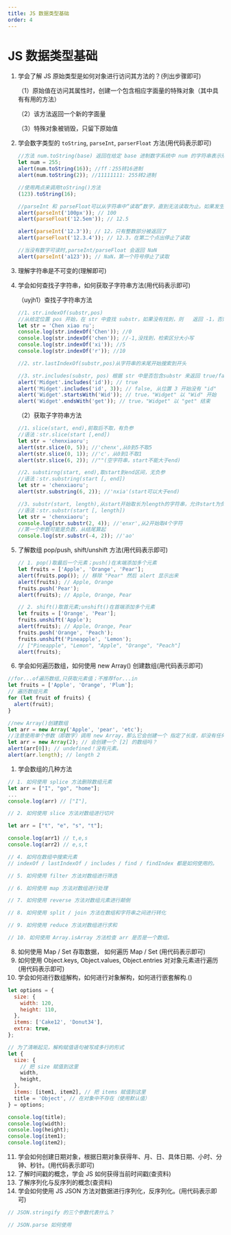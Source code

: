 ```yaml
---
title: JS 数据类型基础
order: 4
---
```


# JS 数据类型基础

1. 学会了解 JS 原始类型是如何对象进行访问其方法的？(列出步骤即可)

   （1）原始值在访问其属性时，创建一个包含相应字面量的特殊对象（其中具有有用的方法）

   （2）该方法返回一个新的字面量

   （3）特殊对象被销毁，只留下原始值

2. 学会数字类型的 `toString`, `parseInt`, `parserFloat` 方法(用代码表示即可)

   ```js
   //方法 num.toString(base) 返回在给定 base 进制数字系统中 num 的字符串表示形式
   let num = 255;
   alert(num.toString(16)); //ff：255转16进制
   alert(num.toString(2)); //11111111: 255转2进制

   //使用两点来调用toString()方法
   (123).toString(16);
   ```

   ```js
   //parseInt 和 parseFloat可以从字符串中“读取”数字，直到无法读取为止。如果发生 error，则返回收集到的数字
   alert(parseInt('100px')); // 100
   alert(parseFloat('12.5em')); // 12.5

   alert(parseInt('12.3')); // 12，只有整数部分被返回了
   alert(parseFloat('12.3.4')); // 12.3，在第二个点出停止了读取

   //当没有数字可读时,parseInt/parseFloat 会返回 NaN
   alert(parseInt('a123')); // NaN，第一个符号停止了读取
   ```

3. 理解字符串是不可变的(理解即可)

4. 学会如何查找子字符串，如何获取子字符串方法(用代码表示即可)

   （uyjh1）查找子字符串方法

   ```js
   //1、str.indexOf(substr,pos)
   //从给定位置 pos 开始，在 str 中查找 substr，如果没有找到，则   返回 -1，否则返回匹配成功的位置
   let str = 'Chen xiao ru';
   console.log(str.indexOf('Chen')); //0
   console.log(str.indexOf('chen')); //-1,没找到，检索区分大小写
   console.log(str.indexOf('xi')); //5
   console.log(str.indexOf('r')); //10

   //2、str.lastIndexOf(substr,pos)从字符串的末尾开始搜索到开头

   //3、str.includes(substr, pos) 根据 str 中是否包含substr 来返回 true/false
   alert('Midget'.includes('id')); // true
   alert('Midget'.includes('id', 3)); // false, 从位置 3 开始没有 "id"   //4、str.startsWith 和 str.endsWith
   alert('Widget'.startsWith('Wid')); // true，"Widget" 以 "Wid" 开始
   alert('Widget'.endsWith('get')); // true，"Widget" 以 "get" 结束
   ```

   （2）获取子字符串方法

   ```js
   //1、slice(start, end),前取后不取，有负参
   //语法：str.slice(start [,end])
   let str = 'chenxiaoru';
   alert(str.slice(0, 5)); //'chenx',从0到5不取5
   alert(str.slice(0, 1)); //'c'，从0到1不取1
   alert(str.slice(6, 2)); //""(空字符串，start不能大于end)

   //2、substirng(start, end),取start到end区间，无负参
   //语法：str.substring(start [, end])
   let str = 'chenxiaoru';
   alert(str.substring(6, 2)); //'nxia'(start可以大于end)

   //3、substr(start, length),从start开始取长为length的字符串，允许start为负数
   //语法：str.substr(start [, length])
   let str = 'chenxiaoru';
   console.log(str.substr(2, 4)); //'enxr',从2开始取4个字符
   //第一个参数可能是负数，从结尾算起
   console.log(str.substr(-4, 2)); //'ao'
   ```

5. 了解数组 pop/push, shift/unshift 方法(用代码表示即可)

   ```js
   // 1. pop()取最后一个元素；push()在末端添加多个元素
   let fruits = ['Apple', 'Orange', 'Pear'];
   alert(fruits.pop()); // 移除 "Pear" 然后 alert 显示出来
   alert(fruits); // Apple, Orange
   fruits.push('Pear');
   alert(fruits); // Apple, Orange, Pear

   // 2. shift()取首元素;unshift()在首端添加多个元素
   let fruits = ['Orange', 'Pear'];
   fruits.unshift('Apple');
   alert(fruits); // Apple, Orange, Pear
   fruits.push('Orange', 'Peach');
   fruits.unshift('Pineapple', 'Lemon');
   // ["Pineapple", "Lemon", "Apple", "Orange", "Peach"]
   alert(fruits);
   ```

6. 学会如何遍历数组，如何使用 new Array() 创建数组(用代码表示即可)

```js
//for...of遍历数组,只获取元素值；不推荐for...in
let fruits = ['Apple', 'Orange', 'Plum'];
// 遍历数组元素
for (let fruit of fruits) {
  alert(fruit);
}
```

```js
//new Array()创建数组
let arr = new Array('Apple', 'pear', 'etc');
//注意使用单个参数（即数字）调用 new Array，那么它会创建一个 指定了长度，却没有任何项 的数组。
let arr = new Array(2); // 会创建一个 [2] 的数组吗？
alert(arr[0]); // undefined！没有元素。
alert(arr.length); // length 2
```

1. 学会数组的几种方法

```js
// 1. 如何使用 splice 方法删除数组元素
let arr = ["I", "go", "home"];
...
console.log(arr) // ["I"],

// 2. 如何使用 slice 方法对数组进行切片

let arr = ["t", "e", "s", "t"];

console.log(arr1) // t,e,s
console.log(arr2) // e,s,t

// 4. 如何在数组中搜索元素
// indexOf / lastIndexOf / includes / find / findIndex 都是如何使用的。

// 5. 如何使用 filter 方法对数组进行筛选

// 6. 如何使用 map 方法对数组进行处理

// 7. 如何使用 reverse 方法对数组元素进行颠倒

// 8. 如何使用 split / join 方法在数组和字符串之间进行转化

// 9. 如何使用 reduce 方法对数组进行求和

// 10. 如何使用 Array.isArray 方法检查 arr 是否是一个数组。

```

8. 如何使用 Map / Set 存取数据， 如何遍历 Map / Set (用代码表示即可)
9. 如何使用 Object.keys, Object.values, Object.entries 对对象元素进行遍历(用代码表示即可)
10. 学会如何进行数组解构，如何进行对象解构，如何进行嵌套解构.()

```js
let options = {
  size: {
    width: 120,
    height: 110,
  },
  items: ['Cake12', 'Donut34'],
  extra: true,
};

// 为了清晰起见，解构赋值语句被写成多行的形式
let {
  size: {
    // 把 size 赋值到这里
    width,
    height,
  },
  items: [item1, item2], // 把 items 赋值到这里
  title = 'Object', // 在对象中不存在（使用默认值）
} = options;

console.log(title);
console.log(width);
console.log(height);
console.log(item1);
console.log(item2);
```

11. 学会如何创建日期对象，根据日期对象获得年、月、日、具体日期、小时、分钟、秒针。(用代码表示即可)
12. 了解时间戳的概念，学会 JS 如何获得当前时间戳(查资料)
13. 了解序列化与反序列的概念(查资料)
14. 学会如何使用 JS JSON 方法对数据进行序列化，反序列化。(用代码表示即可)

```js
// JSON.stringify 的三个参数代表什么？

// JSON.parse 如何使用
```
